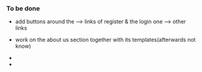 ### To be done
 - add buttons around the 
    --> links of register & the login one
    --> other links

 - work on the about us section together with its templates(afterwards not know)
 - 
 - 
